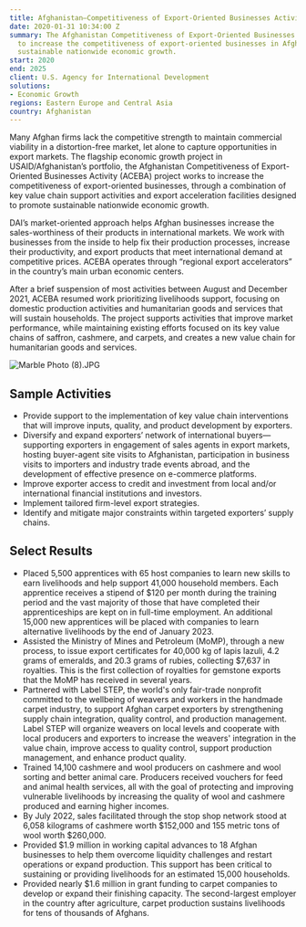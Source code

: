 ```yaml
---
title: Afghanistan—Competitiveness of Export-Oriented Businesses Activity (ACEBA)
date: 2020-01-31 10:34:00 Z
summary: The Afghanistan Competitiveness of Export-Oriented Businesses Activity works
  to increase the competitiveness of export-oriented businesses in Afghanistan, promoting
  sustainable nationwide economic growth.
start: 2020
end: 2025
client: U.S. Agency for International Development
solutions:
- Economic Growth
regions: Eastern Europe and Central Asia
country: Afghanistan
---
```


Many Afghan firms lack the competitive strength to maintain commercial viability in a distortion-free market, let alone to capture opportunities in export markets. The flagship economic growth project in USAID/Afghanistan’s portfolio, the Afghanistan Competitiveness of Export-Oriented Businesses Activity (ACEBA) project works to increase the competitiveness of export-oriented businesses, through a combination of key value chain support activities and export acceleration facilities designed to promote sustainable nationwide economic growth.
 
DAI’s market-oriented approach helps Afghan businesses increase the sales-worthiness of their products in international markets. We work with businesses from the inside to help fix their production processes, increase their productivity, and export products that meet international demand at competitive prices. ACEBA operates through “regional export accelerators” in the country’s main urban economic centers.

After a brief suspension of most activities between August and December 2021, ACEBA resumed work prioritizing livelihoods support, focusing on domestic production activities and humanitarian goods and services that will sustain households. The project supports activities that improve market performance, while maintaining existing efforts focused on its key value chains of saffron, cashmere, and carpets, and creates a new value chain for humanitarian goods and services. 

![Marble Photo (8).JPG](/uploads/Marble%20Photo%20(8).JPG)

## Sample Activities

* Provide support to the implementation of key value chain interventions that will improve inputs, quality, and product development by exporters. 
* Diversify and expand exporters’ network of international buyers—supporting exporters in engagement of sales agents in export markets, hosting buyer-agent site visits to Afghanistan, participation in business visits to importers and industry trade events abroad, and the development of effective presence on e-commerce platforms.
* Improve exporter access to credit and investment from local and/or international financial institutions and investors.
* Implement tailored firm-level export strategies.
* Identify and mitigate major constraints within targeted exporters’ supply chains.

## Select Results

*  Placed 5,500 apprentices with 65 host companies to learn new skills to earn livelihoods and help support 41,000 household members. Each apprentice receives a stipend of $120 per month during the training period and the vast majority of those that have completed their apprenticeships are kept on in full-time employment. An additional 15,000 new apprentices will be placed with companies to learn alternative livelihoods by the end of January 2023.
* Assisted the Ministry of Mines and Petroleum (MoMP), through a new process, to issue export certificates for 40,000 kg of lapis lazuli, 4.2 grams of emeralds, and 20.3 grams of rubies, collecting $7,637 in royalties. This is the first collection of royalties for gemstone exports that the MoMP has received in several years.
* Partnered with Label STEP, the world's only fair-trade nonprofit committed to the wellbeing of weavers and workers in the handmade carpet industry, to support Afghan carpet exporters by strengthening supply chain integration, quality control, and production management. Label STEP will organize weavers on local levels and cooperate with local producers and exporters to increase the weavers' integration in the value chain, improve access to quality control, support production management, and enhance product quality.
* Trained 14,100 cashmere and wool producers on cashmere and wool sorting and better animal care. Producers received vouchers for feed and animal health services, all with the goal of protecting and improving vulnerable livelihoods by increasing the quality of wool and cashmere produced and earning higher incomes.
* By July 2022, sales facilitated through the stop shop network stood at 6,058 kilograms of cashmere worth $152,000 and 155 metric tons of wool worth $260,000.
* Provided $1.9 million in working capital advances to 18 Afghan businesses to help them overcome liquidity challenges and restart operations or expand production. This support has been critical to sustaining or providing livelihoods for an estimated 15,000 households.
* Provided nearly $1.6 million in grant funding to carpet companies to develop or expand their finishing capacity. The second-largest employer in the country after agriculture, carpet production sustains livelihoods for tens of thousands of Afghans.  